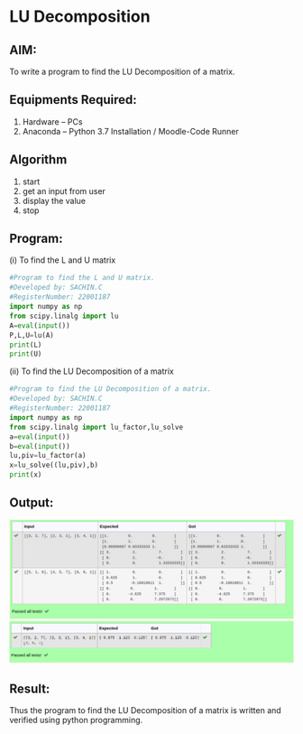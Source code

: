 # LU Decomposition 

## AIM:
To write a program to find the LU Decomposition of a matrix.

## Equipments Required:
1. Hardware – PCs
2. Anaconda – Python 3.7 Installation / Moodle-Code Runner

## Algorithm
1.  start
2.  get an input from user
3.  display the value
4.  stop

## Program:
(i) To find the L and U matrix
```python
#Program to find the L and U matrix.
#Developed by: SACHIN.C
#RegisterNumber: 22001187
import numpy as np
from scipy.linalg import lu
A=eval(input())
P,L,U=lu(A)
print(L)
print(U)
```

(ii) To find the LU Decomposition of a matrix
```python
#Program to find the LU Decomposition of a matrix.
#Developed by: SACHIN.C
#RegisterNumber: 22001187
import numpy as np
from scipy.linalg import lu_factor,lu_solve
a=eval(input())
b=eval(input())
lu,piv=lu_factor(a)
x=lu_solve((lu,piv),b)
print(x)
```

## Output:
![output](/lu1.png)
![output](/lu2.png)


## Result:
Thus the program to find the LU Decomposition of a matrix is written and verified using python programming.

